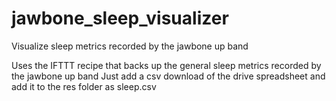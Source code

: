 jawbone_sleep_visualizer
========================

Visualize sleep metrics recorded by the jawbone up band


Uses the IFTTT recipe that backs up the general sleep metrics recorded by the jawbone up band
Just add a csv download of the drive spreadsheet and add it to the res folder as sleep.csv
